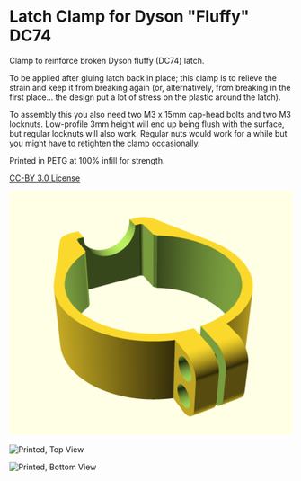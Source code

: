 # Latch Clamp for Dyson "Fluffy" DC74
Clamp to reinforce broken Dyson fluffy (DC74) latch.

To be applied after gluing latch back in place; this clamp is to
relieve the strain and keep it from breaking again (or, alternatively,
from breaking in the first place... the design put a lot of stress on the
plastic around the latch).  

To assembly this you also need
two M3 x 15mm cap-head bolts and two M3 locknuts.  Low-profile 3mm height
will end up being flush with the surface, but regular locknuts will also work.
Regular nuts would work for a while but you might have to retighten the
clamp occasionally.

Printed in PETG at 100% infill for strength.

[CC-BY 3.0 License](LICENSE.md)

![Rendering](clamp.png)

![Printed, Top View](top.jpg)

![Printed, Bottom View](bottom.jpg)
